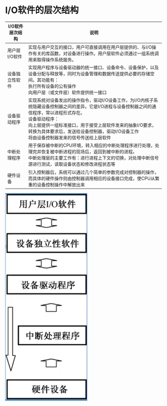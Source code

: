 # I/O软件的层次结构

| I/O软件层次结构 | 说明                                                         |
| --------------- | ------------------------------------------------------------ |
| 用户层I/O软件   | 实现与用户交互的接口，用户可直接调用在用户层提供的、与I/O操作有关的库函数，对设备进行操作。用户层软件必须通过一组系统调用来取得操作系统服务。 |
| 设备独立性软件  | 实现用户程序与设备驱动器的统一接口、设备命令、设备保护，以及设备分配与释放等，同时为设备管理和数据传送提供必要的存储空间。其功能有：<br />执行所有设备的公有操作<br />向用户层（或文件层）软件提供统一接口 |
| 设备驱动程序    | 实现系统对设备发出的操作指令，驱动I/O设备工作，为I/O内核子系统隐藏设备控制器之间的差异。它是I/O进程与设备控制器之间的通信程序，常以进程形式存在。<br />设备驱动程序：<br />向上层提供一组标准接口，用于接受上层软件发来的抽象I/O要求，转换为具体要求后，发送给设备控制器，驱动I/O设备工作<br />将由设备控制器发来的信号传送给上层软件 |
| 中断处理程序    | 用于保存被中断的CPU环境，转入相应的中断处理程序进行处理，处理完并恢复被中断进程的现场后，返回到被中断的进程。<br />中断处理层的主要工作有：进行进程上下文的切换，对处理中断信号源进行测试，读取设备状态和修改进程状态等 |
| 硬件设备        | 引入控制器后，系统可以通过几个简单的参数完成对控制器的操作，而具体的硬件操作则由控制器调用相应的设备接口完成，使CPU从繁重的设备控制操作中解放出来 |

<img src="1.png" style="zoom:67%;" />